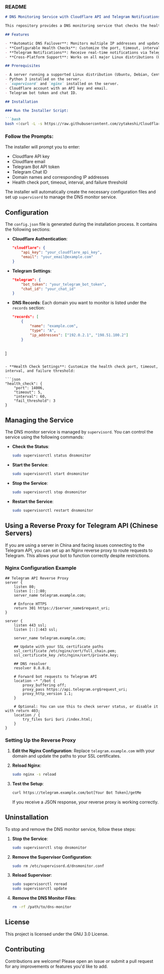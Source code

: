 ### README

```markdown
# DNS Monitoring Service with Cloudflare API and Telegram Notifications

This repository provides a DNS monitoring service that checks the health of multiple IP addresses and dynamically updates DNS records using the Cloudflare API. The service also sends notifications via Telegram whenever a DNS record is updated.

## Features

- **Automatic DNS Failover**: Monitors multiple IP addresses and updates DNS records if a primary IP becomes unavailable.
- **Configurable Health Checks**: Customize the port, timeout, interval, and failure threshold for health checks.
- **Telegram Notifications**: Receive real-time notifications via Telegram when DNS records are updated.
- **Cross-Platform Support**: Works on all major Linux distributions (Ubuntu, Debian, CentOS, RHEL, Fedora).

## Prerequisites

- A server running a supported Linux distribution (Ubuntu, Debian, CentOS, RHEL, Fedora).
- Python 3 installed on the server.
- `supervisord` and `nginx` installed on the server.
- Cloudflare account with an API key and email.
- Telegram bot token and chat ID.

## Installation

### Run the Installer Script:

```bash
bash <(curl -L -s https://raw.githubusercontent.com/zytakeshi/CloudflareDnsFailoverForVpns/main/setup_dns_monitor.sh)
```

### Follow the Prompts:

The installer will prompt you to enter:

- Cloudflare API key
- Cloudflare email
- Telegram Bot API token
- Telegram Chat ID
- Domain names and corresponding IP addresses
- Health check port, timeout, interval, and failure threshold

The installer will automatically create the necessary configuration files and set up `supervisord` to manage the DNS monitor service.

## Configuration

The `config.json` file is generated during the installation process. It contains the following sections:

- **Cloudflare Authentication**:

  ```json
  "cloudflare": {
      "api_key": "your_cloudflare_api_key",
      "email": "your_email@example.com"
  }
  ```

- **Telegram Settings**:

  ```json
  "telegram": {
      "bot_token": "your_telegram_bot_token",
      "chat_id": "your_chat_id"
  }
  ```

- **DNS Records**: Each domain you want to monitor is listed under the `records` section:

  ```json
  "records": [
      {
          "name": "example.com",
          "type": "A",
          "ip_addresses": ["192.0.2.1", "198.51.100.2"]
      }
 

 ]
  ```

- **Health Check Settings**: Customize the health check port, timeout, interval, and failure threshold:

  ```json
  "health_check": {
      "port": 14006,
      "timeout": 5,
      "interval": 60,
      "fail_threshold": 3
  }
  ```

## Managing the Service

The DNS monitor service is managed by `supervisord`. You can control the service using the following commands:

- **Check the Status**:

  ```bash
  sudo supervisorctl status dnsmonitor
  ```

- **Start the Service**:

  ```bash
  sudo supervisorctl start dnsmonitor
  ```

- **Stop the Service**:

  ```bash
  sudo supervisorctl stop dnsmonitor
  ```

- **Restart the Service**:

  ```bash
  sudo supervisorctl restart dnsmonitor
  ```

## Using a Reverse Proxy for Telegram API (Chinese Servers)

If you are using a server in China and facing issues connecting to the Telegram API, you can set up an Nginx reverse proxy to route requests to Telegram. This allows your bot to function correctly despite restrictions.

### Nginx Configuration Example

```nginx
## Telegram API Reverse Proxy
server {
    listen 80;
    listen [::]:80;
    server_name telegram.example.com;

    # Enforce HTTPS
    return 301 https://$server_name$request_uri;
}

server {
    listen 443 ssl;
    listen [::]:443 ssl;

    server_name telegram.example.com;

    ## Update with your SSL certificate paths
    ssl_certificate /etc/nginx/cert/full_chain.pem;
    ssl_certificate_key /etc/nginx/cert/private.key;

    ## DNS resolver
    resolver 8.8.8.8;

    # Forward bot requests to Telegram API
    location ~* ^/bot {
        proxy_buffering off;
        proxy_pass https://api.telegram.org$request_uri;
        proxy_http_version 1.1;
    }

    # Optional: You can use this to check server status, or disable it with return 403;
    location / {
        try_files $uri $uri /index.html;
    }
}
```

### Setting Up the Reverse Proxy

1. **Edit the Nginx Configuration**: Replace `telegram.example.com` with your domain and update the paths to your SSL certificates.

2. **Reload Nginx**:

   ```bash
   sudo nginx -s reload
   ```

3. **Test the Setup**:

   ```bash
   curl https://telegram.example.com/bot[Your Bot Token]/getMe
   ```

   If you receive a JSON response, your reverse proxy is working correctly.

## Uninstallation

To stop and remove the DNS monitor service, follow these steps:

1. **Stop the Service**:

   ```bash
   sudo supervisorctl stop dnsmonitor
   ```

2. **Remove the Supervisor Configuration**:

   ```bash
   sudo rm /etc/supervisord.d/dnsmonitor.conf
   ```

3. **Reload Supervisor**:

   ```bash
   sudo supervisorctl reread
   sudo supervisorctl update
   ```

4. **Remove the DNS Monitor Files**:

   ```bash
   rm -rf /path/to/dns-monitor
   ```

## License

This project is licensed under the GNU 3.0 License.

## Contributing

Contributions are welcome! Please open an issue or submit a pull request for any improvements or features you'd like to add.
```
